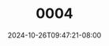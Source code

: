 --- 
title: "0004"
description: "nonton bokep 0004 durasi panjang video full baru"
date: 2024-10-26T09:47:21-08:00
file_code: "oh65bkv75t47"
draft: false
cover: "1obbb0d14a0cddba.jpg"
tags: ["indo", "bokep-indo", "bokep-viral", "bokep-ig"]
length: 308
fld_id: "1398220"
foldername: ".ISMAWATI hijab Torbut 14 Video ,"
categories: [".ISMAWATI hijab Torbut 14 Video ,"]
views: 24
---